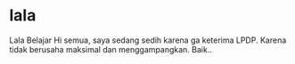 # lala

Lala Belajar
Hi semua, saya sedang sedih karena ga keterima LPDP. 
Karena tidak berusaha maksimal dan menggampangkan. 
Baik..

